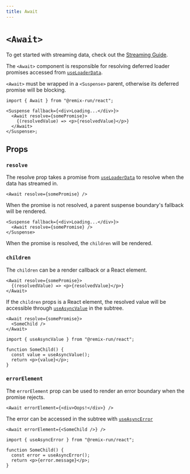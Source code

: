 ```yaml
---
title: Await
---
```


# `<Await>`

To get started with streaming data, check out the [Streaming Guide][streaming_guide].

The `<Await>` component is responsible for resolving deferred loader promises accessed from [`useLoaderData`][use_loader_data].

`<Await>` must be wrapped in a `<Suspense>` parent, otherwise its deferred promise will be blocking.

```tsx
import { Await } from "@remix-run/react";

<Suspense fallback={<div>Loading...</div>}>
  <Await resolve={somePromise}>
    {(resolvedValue) => <p>{resolvedValue}</p>}
  </Await>
</Suspense>;
```

## Props

### `resolve`

The resolve prop takes a promise from [`useLoaderData`][use_loader_data] to resolve when the data has streamed in.

```tsx
<Await resolve={somePromise} />
```

When the promise is not resolved, a parent suspense boundary's fallback will be rendered.

```tsx
<Suspense fallback={<div>Loading...</div>}>
  <Await resolve={somePromise} />
</Suspense>
```

When the promise is resolved, the `children` will be rendered.

### `children`

The `children` can be a render callback or a React element.

```tsx
<Await resolve={somePromise}>
  {(resolvedValue) => <p>{resolvedValue}</p>}
</Await>
```

If the `children` props is a React element, the resolved value will be accessible through [`useAsyncValue`][use_async_value] in the subtree.

```tsx
<Await resolve={somePromise}>
  <SomeChild />
</Await>
```

```tsx
import { useAsyncValue } from "@remix-run/react";

function SomeChild() {
  const value = useAsyncValue();
  return <p>{value}</p>;
}
```

### `errorElement`

The `errorElement` prop can be used to render an error boundary when the promise rejects.

```tsx
<Await errorElement={<div>Oops!</div>} />
```

The error can be accessed in the subtree with [`useAsyncError`][use_async_error]

```tsx
<Await errorElement={<SomeChild />} />
```

```tsx
import { useAsyncError } from "@remix-run/react";

function SomeChild() {
  const error = useAsyncError();
  return <p>{error.message}</p>;
}
```

[streaming_guide]: ../guides/streaming
[use_loader_data]: ../hooks/use-loader-data
[use_async_value]: ../hooks/use-async-value
[use_async_error]: ../hooks/use-async-error
